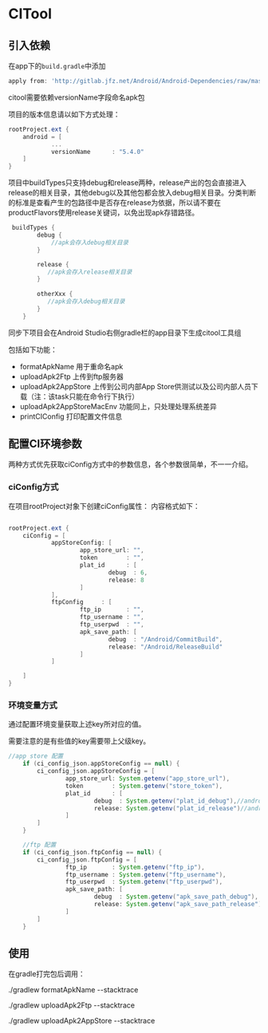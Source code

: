 # CITool


## 引入依赖

在app下的`build.gradle`中添加

```groovy
apply from: 'http://gitlab.jfz.net/Android/Android-Dependencies/raw/master/CI/CITool.gradle'
```
citool需要依赖versionName字段命名apk包

项目的版本信息请以如下方式处理：
```groovy
rootProject.ext {
    android = [
            ...
            versionName      : "5.4.0"
    ]
}
```

项目中buildTypes只支持debug和release两种，release产出的包会直接进入release的相关目录，其他debug以及其他包都会放入debug相关目录。分类判断的标准是查看产生的包路径中是否存在release为依据，所以请不要在productFlavors使用release关键词，以免出现apk存错路径。

```groovy
 buildTypes {
        debug {
        	//apk会存入debug相关目录
        }

        release {
           //apk会存入release相关目录 
        }
        
        otherXxx {
           //apk会存入debug相关目录 
        }
    }
```

同步下项目会在Android Studio右侧gradle栏的app目录下生成citool工具组

包括如下功能：

- formatApkName  用于重命名apk
- uploadApk2Ftp  上传到ftp服务器
- uploadApk2AppStore  上传到公司内部App Store供测试以及公司内部人员下载（注：该task只能在命令行下执行）
- uploadApk2AppStoreMacEnv 功能同上，只处理处理系统差异
- printCIConfig  打印配置文件信息

## 配置CI环境参数

两种方式优先获取ciConfig方式中的参数信息，各个参数很简单，不一一介绍。

### ciConfig方式

在项目rootProject对象下创建ciConfig属性：
内容格式如下：
```groovy

rootProject.ext {
    ciConfig = [
            appStoreConfig: [
                    app_store_url: "",
                    token        : "",
                    plat_id      : [
                            debug  : 6,
                            release: 8
                    ]
            ],
            ftpConfig     : [
                    ftp_ip       : "",
                    ftp_username : "",
                    ftp_userpwd  : "",
                    apk_save_path: [
                            debug  : "/Android/CommitBuild",
                            release: "/Android/ReleaseBuild"
                    ]
            ]

    ]
}
```

### 环境变量方式

通过配置环境变量获取上述key所对应的值。

需要注意的是有些值的key需要带上父级key。

```groovy
//app store 配置
    if (ci_config_json.appStoreConfig == null) {
        ci_config_json.appStoreConfig = [
                app_store_url: System.getenv("app_store_url"),
                token        : System.getenv("store_token"),
                plat_id      : [
                        debug  : System.getenv("plat_id_debug"),//android线下
                        release: System.getenv("plat_id_release")//android线上
                ]
        ]
    }

    //ftp 配置
    if (ci_config_json.ftpConfig == null) {
        ci_config_json.ftpConfig = [
                ftp_ip       : System.getenv("ftp_ip"),
                ftp_username : System.getenv("ftp_username"),
                ftp_userpwd  : System.getenv("ftp_userpwd"),
                apk_save_path: [
                        debug  : System.getenv("apk_save_path_debug"), 
                        release: System.getenv("apk_save_path_release") 
                ]
        ]
    }
```




## 使用

在gradle打完包后调用：

./gradlew formatApkName --stacktrace

./gradlew uploadApk2Ftp --stacktrace

./gradlew uploadApk2AppStore --stacktrace